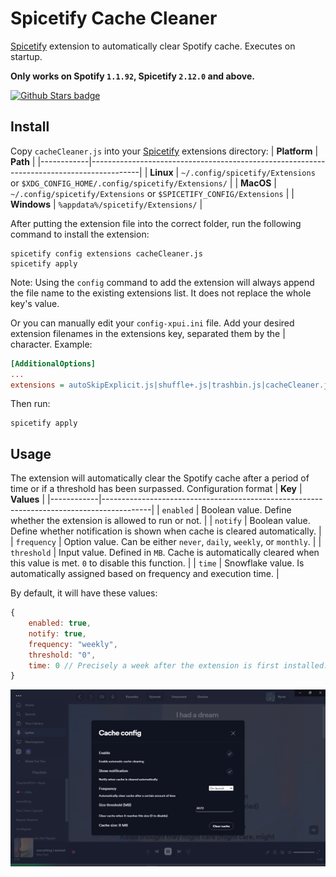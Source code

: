 # Spicetify Cache Cleaner

[Spicetify](https://github.com/spicetify/spicetify-cli) extension to automatically clear Spotify cache.
Executes on startup.

**Only works on Spotify `1.1.92`, Spicetify `2.12.0` and above.**

[![Github Stars badge](https://img.shields.io/github/stars/kyrie25/Spicetify-Cache-Cleaner?logo=github&style=social)](https://github.com/kyrie25/Spicetify-Cache-Cleaner)

## Install

Copy `cacheCleaner.js` into your [Spicetify](https://github.com/spicetify/spicetify-cli) extensions directory:
| **Platform** | **Path** |
|------------|------------------------------------------------------------------------------------------|
| **Linux** | `~/.config/spicetify/Extensions` or `$XDG_CONFIG_HOME/.config/spicetify/Extensions/` |
| **MacOS** | `~/.config/spicetify/Extensions` or `$SPICETIFY_CONFIG/Extensions` |
| **Windows** | `%appdata%/spicetify/Extensions/` |

After putting the extension file into the correct folder, run the following command to install the extension:

```
spicetify config extensions cacheCleaner.js
spicetify apply
```

Note: Using the `config` command to add the extension will always append the file name to the existing extensions list. It does not replace the whole key's value.

Or you can manually edit your `config-xpui.ini` file. Add your desired extension filenames in the extensions key, separated them by the | character.
Example:

```ini
[AdditionalOptions]
...
extensions = autoSkipExplicit.js|shuffle+.js|trashbin.js|cacheCleaner.js
```

Then run:

```
spicetify apply
```

## Usage

The extension will automatically clear the Spotify cache after a period of time or if a threshold has been surpassed.
Configuration format
| **Key** | **Values** |
|------------|------------------------------------------------------------------------------------------|
| `enabled` | Boolean value. Define whether the extension is allowed to run or not. |
| `notify` | Boolean value. Define whether notification is shown when cache is cleared automatically. |
| `frequency` | Option value. Can be either `never`, `daily`, `weekly`, or `monthly`. |
| `threshold` | Input value. Defined in `MB`. Cache is automatically cleared when this value is met. `0` to disable this function. |
| `time` | Snowflake value. Is automatically assigned based on frequency and execution time. |

By default, it will have these values:

```js
{
    enabled: true,
    notify: true,
    frequency: "weekly",
    threshold: "0",
    time: 0 // Precisely a week after the extension is first installed.
}
```

[![Screenshot](screenshot.png)](https://raw.githubusercontent.com/kyrie25/Spicetify-Cache-Cleaner/main/screenshot.png)
